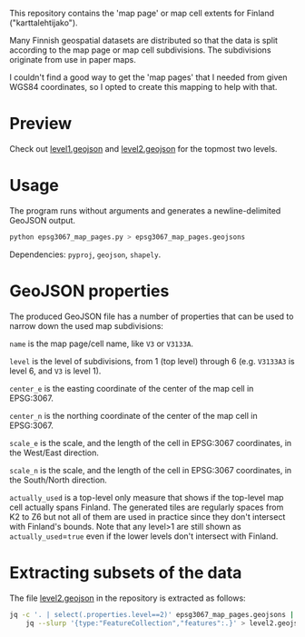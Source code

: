 This repository contains the 'map page' or map cell extents for Finland ("karttalehtijako").

Many Finnish geospatial datasets are distributed so that the data is split according
to the map page or map cell subdivisions. The subdivisions originate from use in paper maps.

I couldn't find a good way to get the 'map pages' that I needed from given WGS84 coordinates,
so I opted to create this mapping to help with that.

# Preview

Check out [level1.geojson](level1.geojson) and [level2.geojson](level2.geojson) for the topmost two levels.

# Usage
The program runs without arguments and generates a newline-delimited GeoJSON output.
```bash
python epsg3067_map_pages.py > epsg3067_map_pages.geojsons
```

Dependencies: `pyproj`, `geojson`, `shapely`.

# GeoJSON properties

The produced GeoJSON file has a number of properties that can be used to narrow down the used map subdivisions:

`name` is the map page/cell name, like `V3` or `V3133A`.

`level` is the level of subdivisions, from 1 (top level) through 6 (e.g. `V3133A3` is level 6, and `V3` is level 1).

`center_e` is the easting coordinate of the center of the map cell in EPSG:3067.

`center_n` is the northing coordinate of the center of the map cell in EPSG:3067.

`scale_e` is the scale, and the length of the cell in EPSG:3067 coordinates, in the West/East direction.

`scale_n` is the scale, and the length of the cell in EPSG:3067 coordinates, in the South/North direction.

`actually_used` is a top-level only measure that shows if the top-level map cell actually spans Finland. The generated tiles are regularly spaces from K2 to Z6 but not all of them are used in practice since they don't intersect with Finland's bounds. Note that any level>1 are still shown as `actually_used`=`true` even if the lower levels don't intersect with Finland.


# Extracting subsets of the data

The file [level2.geojson](level2.geojson) in the repository is extracted as follows:
```bash
jq -c '. | select(.properties.level==2)' epsg3067_map_pages.geojsons |
    jq --slurp '{type:"FeatureCollection","features":.}' > level2.geojson
```
